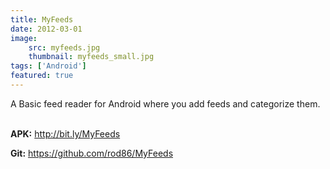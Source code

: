 ```yaml
---
title: MyFeeds
date: 2012-03-01
image:
    src: myfeeds.jpg
    thumbnail: myfeeds_small.jpg
tags: ['Android']
featured: true
---
```


A Basic feed reader for Android where you add feeds and categorize them.

<br>
<b>APK:</b> <a href="http://bit.ly/MyFeeds" target="_blank">http://bit.ly/MyFeeds</a>

<b>Git:</b> <a href="https://github.com/rod86/MyFeeds" target="_blank">https://github.com/rod86/MyFeeds</a>
